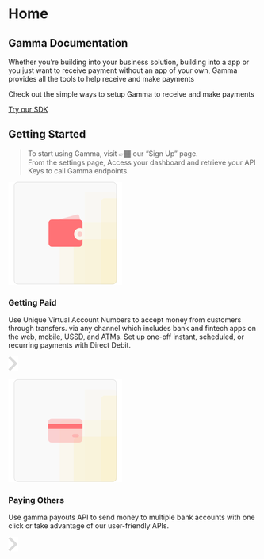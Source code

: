 # Home

## Gamma Documentation
Whether you’re building into your business solution, building into a app or you just want to receive payment without an app of your own, Gamma provides all the tools to help receive and make payments

Check out the simple ways to setup Gamma to receive and make payments

<a href="#/jsSDK" class="mt-1 pay-with-gamma">Try our SDK</a>

## Getting Started
> To start using Gamma, visit 👉🏾  our “Sign Up” page.  
From the settings page, Access your dashboard and retrieve your API Keys to call Gamma endpoints.

<div class="card">
<div class="row">
<div class="col-auto">
   
![docs Logo](/assets/img/getting_paid.svg)
</div>

<div class="col text-middle">

### Getting Paid 
  Use Unique Virtual Account Numbers to accept money from customers through transfers. via any channel which includes bank and fintech apps on the web, mobile, USSD, and ATMs.
  Set up one-off instant, scheduled, or recurring payments with Direct Debit.
</div>
<div class="col-auto">

![docs Logo](/assets/img/right.svg)
</div>
</div>
</div>


<div class="card">
<div class="row">
<div class="col-auto">

![docs Logo](/assets/img/pay_others.svg)
</div>
<div class="col text-middle">

### Paying Others
Use gamma payouts API to send money to multiple bank accounts with one click or take advantage of our user-friendly APIs.
</div>
<div class="col-auto">

![docs Logo](/assets/img/right.svg)</div>
</div>
</div>

<div class="row m-0 mt-4">
<div class="col">

<!-- ### Demos
#### E-commerce with Woven JSDK :id=text-colored 
Lorem ipsum dolor sit amet, consectetur adipiscing elit, sed do eiusmod tempor incididunt ut
    
### Insurance App
Lorem ipsum dolor sit amet, consectetur adipiscing elit, sed do eiusmod tempor incididunt ut
</div>
<div class="col pl-4">

### Libraries
#### Woven Javascript SDK (JSDK) 
Javascript <badge-primary>New</badge-primary>
#### Woven Android UIKIT
Javascript <badge>Coming soon</badge> 

#### Woven IOS UIKIT
Javascript <badge>Coming soon</badge>
</div>
</div> -->
